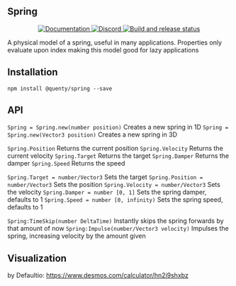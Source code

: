 ## Spring
<div align="center">
  <a href="http://quenty.github.io/api/">
    <img src="https://img.shields.io/badge/docs-website-green.svg" alt="Documentation" />
  </a>
  <a href="https://discord.gg/mhtGUS8">
    <img src="https://img.shields.io/badge/discord-nevermore-blue.svg" alt="Discord" />
  </a>
  <a href="https://github.com/Quenty/NevermoreEngine/actions">
    <img src="https://github.com/Quenty/NevermoreEngine/actions/workflows/build.yml/badge.svg" alt="Build and release status" />
  </a>
</div>

A physical model of a spring, useful in many applications. Properties only evaluate
upon index making this model good for lazy applications

## Installation
```
npm install @quenty/spring --save
```


## API

`Spring = Spring.new(number position)`
	Creates a new spring in 1D
`Spring = Spring.new(Vector3 position)`
	Creates a new spring in 3D

`Spring.Position`
	Returns the current position
`Spring.Velocity`
	Returns the current velocity
`Spring.Target`
	Returns the target
`Spring.Damper`
	Returns the damper
`Spring.Speed`
	Returns the speed

`Spring.Target = number/Vector3`
	Sets the target
`Spring.Position = number/Vector3`
	Sets the position
`Spring.Velocity = number/Vector3`
	Sets the velocity
`Spring.Damper = number [0, 1]`
	Sets the spring damper, defaults to 1
`Spring.Speed = number [0, infinity)`
	Sets the spring speed, defaults to 1

`Spring:TimeSkip(number DeltaTime)`
	Instantly skips the spring forwards by that amount of now
`Spring:Impulse(number/Vector3 velocity)`
	Impulses the spring, increasing velocity by the amount given

## Visualization
by Defaultio: https://www.desmos.com/calculator/hn2i9shxbz
